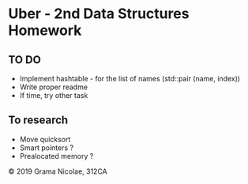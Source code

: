# Uber - 2nd Data Structures Homework

## TO DO

- Implement hashtable - for the list of names (std::pair (name, index))
- Write proper readme
- If time, try other task

## To research

- Move quicksort
- Smart pointers ?
- Prealocated memory ?

© 2019 Grama Nicolae, 312CA